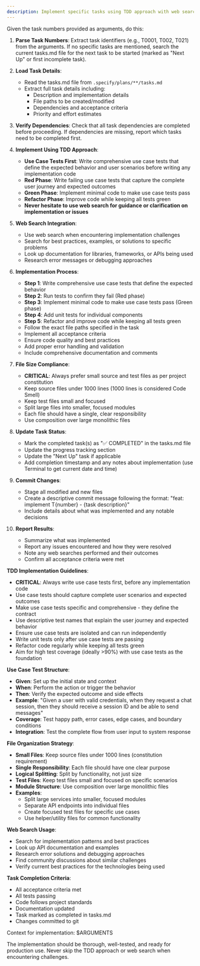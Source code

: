 ```yaml
---
description: Implement specific tasks using TDD approach with web search support and automatic task tracking updates.
---
```


Given the task numbers provided as arguments, do this:

1. **Parse Task Numbers**: Extract task identifiers (e.g., T0001, T002, T021) from the arguments. If no specific tasks are mentioned, search the current tasks.md file for the next task to be started (marked as "Next Up" or first incomplete task).

2. **Load Task Details**: 
   - Read the tasks.md file from `.specify/plans/**/tasks.md`
   - Extract full task details including:
     - Description and implementation details
     - File paths to be created/modified
     - Dependencies and acceptance criteria
     - Priority and effort estimates

3. **Verify Dependencies**: Check that all task dependencies are completed before proceeding. If dependencies are missing, report which tasks need to be completed first.

4. **Implement Using TDD Approach**:
   - **Use Case Tests First**: Write comprehensive use case tests that define the expected behavior and user scenarios before writing any implementation code
   - **Red Phase**: Write failing use case tests that capture the complete user journey and expected outcomes
   - **Green Phase**: Implement minimal code to make use case tests pass
   - **Refactor Phase**: Improve code while keeping all tests green
   - **Never hesitate to use web search for guidance or clarification on implementation or issues**

5. **Web Search Integration**: 
   - Use web search when encountering implementation challenges
   - Search for best practices, examples, or solutions to specific problems
   - Look up documentation for libraries, frameworks, or APIs being used
   - Research error messages or debugging approaches

6. **Implementation Process**:
   - **Step 1**: Write comprehensive use case tests that define the expected behavior
   - **Step 2**: Run tests to confirm they fail (Red phase)
   - **Step 3**: Implement minimal code to make use case tests pass (Green phase)
   - **Step 4**: Add unit tests for individual components
   - **Step 5**: Refactor and improve code while keeping all tests green
   - Follow the exact file paths specified in the task
   - Implement all acceptance criteria
   - Ensure code quality and best practices
   - Add proper error handling and validation
   - Include comprehensive documentation and comments

7. **File Size Compliance**:
   - **CRITICAL**: Always prefer small source and test files as per project constitution
   - Keep source files under 1000 lines (1000 lines is considered Code Smell)
   - Keep test files small and focused
   - Split large files into smaller, focused modules
   - Each file should have a single, clear responsibility
   - Use composition over large monolithic files

8. **Update Task Status**: 
   - Mark the completed task(s) as "✅ COMPLETED" in the tasks.md file
   - Update the progress tracking section
   - Update the "Next Up" task if applicable
   - Add completion timestamp and any notes about implementation (use Terminal to get current date and time)

9. **Commit Changes**: 
   - Stage all modified and new files
   - Create a descriptive commit message following the format: "feat: implement T{number} - {task description}"
   - Include details about what was implemented and any notable decisions

10. **Report Results**: 
    - Summarize what was implemented
    - Report any issues encountered and how they were resolved
    - Note any web searches performed and their outcomes
    - Confirm all acceptance criteria were met

**TDD Implementation Guidelines**:
- **CRITICAL**: Always write use case tests first, before any implementation code
- Use case tests should capture complete user scenarios and expected outcomes
- Make use case tests specific and comprehensive - they define the contract
- Use descriptive test names that explain the user journey and expected behavior
- Ensure use case tests are isolated and can run independently
- Write unit tests only after use case tests are passing
- Refactor code regularly while keeping all tests green
- Aim for high test coverage (ideally >90%) with use case tests as the foundation

**Use Case Test Structure**:
- **Given**: Set up the initial state and context
- **When**: Perform the action or trigger the behavior
- **Then**: Verify the expected outcome and side effects
- **Example**: "Given a user with valid credentials, when they request a chat session, then they should receive a session ID and be able to send messages"
- **Coverage**: Test happy path, error cases, edge cases, and boundary conditions
- **Integration**: Test the complete flow from user input to system response

**File Organization Strategy**:
- **Small Files**: Keep source files under 1000 lines (constitution requirement)
- **Single Responsibility**: Each file should have one clear purpose
- **Logical Splitting**: Split by functionality, not just size
- **Test Files**: Keep test files small and focused on specific scenarios
- **Module Structure**: Use composition over large monolithic files
- **Examples**:
  - Split large services into smaller, focused modules
  - Separate API endpoints into individual files
  - Create focused test files for specific use cases
  - Use helper/utility files for common functionality

**Web Search Usage**:
- Search for implementation patterns and best practices
- Look up API documentation and examples
- Research error solutions and debugging approaches
- Find community discussions about similar challenges
- Verify current best practices for the technologies being used

**Task Completion Criteria**:
- All acceptance criteria met
- All tests passing
- Code follows project standards
- Documentation updated
- Task marked as completed in tasks.md
- Changes committed to git

Context for implementation: $ARGUMENTS

The implementation should be thorough, well-tested, and ready for production use. Never skip the TDD approach or web search when encountering challenges.